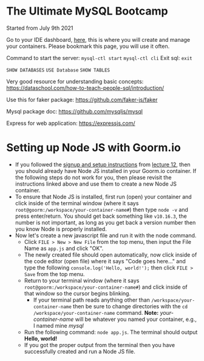 # The Ultimate MySQL Bootcamp

Started from July 9th 2021

Go to your IDE dashboard, [here](https://ide.goorm.io/my/dashboard), this is where you will create and manage your containers. Please bookmark this page, you will use it often.

Command to start the server: `mysql-ctl start` `mysql-ctl cli`
Exit sql: `exit`

`SHOW DATABASES`
`USE Database`
`SHOW TABLES`

Very good resource for understanding basic concepts: 
https://dataschool.com/how-to-teach-people-sql/introduction/

Use this for faker package: https://github.com/faker-js/faker 

Mysql package doc: https://github.com/mysqljs/mysql

Express for web application: https://expressjs.com/

# Setting up Node JS with Goorm.io

- If you followed the [signup and setup instructions](https://gist.github.com/nax3t/2773378c4d1bada8d66d12f4d5210248) from [lecture 12](https://www.udemy.com/course/the-ultimate-mysql-bootcamp-go-from-sql-beginner-to-expert/learn/lecture/7061932#overview), then you should already have Node JS installed in your Goorm.io container. If the following steps do not work for you, then please revisit the instructions linked above and use them to create a new Node JS container.
- To ensure that Node JS is installed, first run (open) your container and click inside of the terminal window (where it says `root@goorm:/workspace/your-container-name#`) then type `node -v` and press enter/return. You should get back something like `v10.16.3`, the number is not important, as long as you get back a version number then you know Node is properly installed.
- Now let's create a new javascript file and run it with the node command.
	- Click `FILE > New > New File` from the top menu, then input the File Name as `app.js` and click "OK".
	- The newly created file should open automatically, now click inside of the code editor (open file) where it says "Code goes here..." and type the following `console.log('Hello, world!');` then click `FILE > Save` from the top menu.
	- Return to your terminal window (where it says `root@goorm:/workspace/your-container-name#`) and click inside of that window so the cursor begins blinking.
		- If your terminal path reads anything other than `/workspace/your-container-name` then be sure to change directories with the `cd /workspace/your-container-name` command. **Note:** *your-container-name* will be whatever you named your container, e.g., I named mine *mysql*
	- Run the following command: `node app.js`. The terminal should output **Hello, world!**
	- If you got the proper output from the terminal then you have successfully created and run a Node JS file.
